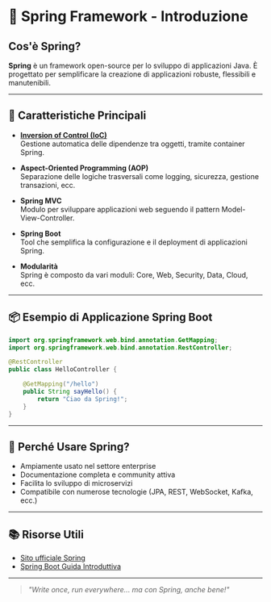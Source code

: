 # 🌱 Spring Framework - Introduzione

## Cos'è Spring?

**Spring** è un framework open-source per lo sviluppo di applicazioni Java. È progettato per semplificare la creazione di applicazioni robuste, flessibili e manutenibili.

---

## 🔧 Caratteristiche Principali

- **[Inversion of Control (IoC)](inversion_of_control.md)**  
  Gestione automatica delle dipendenze tra oggetti, tramite container Spring.

- **Aspect-Oriented Programming (AOP)**  
  Separazione delle logiche trasversali come logging, sicurezza, gestione transazioni, ecc.

- **Spring MVC**  
  Modulo per sviluppare applicazioni web seguendo il pattern Model-View-Controller.

- **Spring Boot**  
  Tool che semplifica la configurazione e il deployment di applicazioni Spring.

- **Modularità**  
  Spring è composto da vari moduli: Core, Web, Security, Data, Cloud, ecc.

---

## 📦 Esempio di Applicazione Spring Boot

```java
import org.springframework.web.bind.annotation.GetMapping;
import org.springframework.web.bind.annotation.RestController;

@RestController
public class HelloController {

    @GetMapping("/hello")
    public String sayHello() {
        return "Ciao da Spring!";
    }
}
```

---

## 🚀 Perché Usare Spring?

- Ampiamente usato nel settore enterprise  
- Documentazione completa e community attiva  
- Facilita lo sviluppo di microservizi  
- Compatibile con numerose tecnologie (JPA, REST, WebSocket, Kafka, ecc.)

---

## 📚 Risorse Utili

- [Sito ufficiale Spring](https://spring.io/)
- [Spring Boot Guida Introduttiva](https://spring.io/guides/gs/spring-boot/)

---

> _"Write once, run everywhere... ma con Spring, anche bene!"_